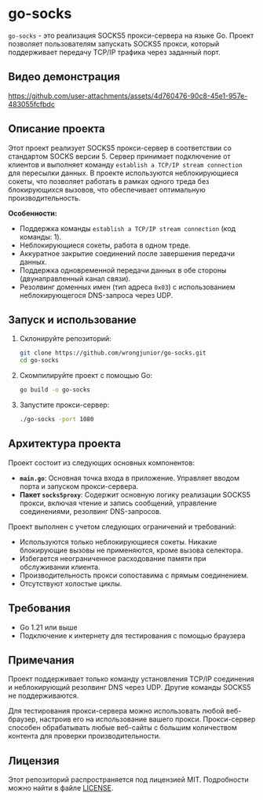 
# go-socks

`go-socks` - это реализация SOCKS5 прокси-сервера на языке Go. Проект позволяет пользователям запускать SOCKS5 прокси, который поддерживает передачу TCP/IP трафика через заданный порт.


## Видео демонстрация


https://github.com/user-attachments/assets/4d760476-90c8-45e1-957e-483055fcfbdc




## Описание проекта

Этот проект реализует SOCKS5 прокси-сервер в соответствии со стандартом SOCKS версии 5. Сервер принимает подключение от клиентов и выполняет команду `establish a TCP/IP stream connection` для пересылки данных. В проекте используются неблокирующиеся сокеты, что позволяет работать в рамках одного треда без блокирующихся вызовов, что обеспечивает оптимальную производительность.

**Особенности:**
- Поддержка команды `establish a TCP/IP stream connection` (код команды: 1).
- Неблокирующиеся сокеты, работа в одном треде.
- Аккуратное закрытие соединений после завершения передачи данных.
- Поддержка одновременной передачи данных в обе стороны (двунаправленный канал связи).
- Резолвинг доменных имен (тип адреса `0x03`) с использованием неблокирующегося DNS-запроса через UDP.

## Запуск и использование

1. Склонируйте репозиторий:
    ```sh
    git clone https://github.com/wrongjunior/go-socks.git
    cd go-socks
    ```

2. Скомпилируйте проект с помощью Go:
    ```sh
    go build -o go-socks
    ```

3. Запустите прокси-сервер:
    ```sh
    ./go-socks -port 1080
    ```

## Архитектура проекта

Проект состоит из следующих основных компонентов:

- **`main.go`**: Основная точка входа в приложение. Управляет вводом порта и запуском прокси-сервера.
- **Пакет `socks5proxy`**: Содержит основную логику реализации SOCKS5 прокси, включая чтение и запись сообщений, управление соединениями, резолвинг DNS-запросов.

Проект выполнен с учетом следующих ограничений и требований:
- Используются только неблокирующиеся сокеты. Никакие блокирующие вызовы не применяются, кроме вызова селектора.
- Избегается неограниченное расходование памяти при обслуживании клиента.
- Производительность прокси сопоставима с прямым соединением.
- Отсутствуют холостые циклы.

## Требования

- Go 1.21 или выше
- Подключение к интернету для тестирования с помощью браузера



## Примечания

Проект поддерживает только команду установления TCP/IP соединения и неблокирующий резолвинг DNS через UDP. Другие команды SOCKS5 не поддерживаются.

Для тестирования прокси-сервера можно использовать любой веб-браузер, настроив его на использование вашего прокси. Прокси-сервер способен обрабатывать любые веб-сайты с большим количеством контента для проверки производительности.

## Лицензия

Этот репозиторий распространяется под лицензией MIT. Подробности можно найти в файле [LICENSE](./LICENSE).

